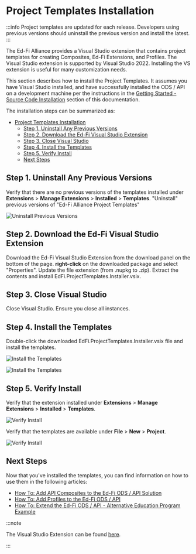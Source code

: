 # Project Templates Installation

:::info
Project templates are updated for each release. Developers using previous
versions should uninstall the previous version and install the latest.
:::

The Ed-Fi Alliance provides a Visual Studio extension that contains project
templates for creating Composites, Ed-Fi Extensions, and Profiles. The
Visual Studio extension is supported by Visual Studio 2022. Installing the
VS extension is useful for many customization needs.

This section describes how to install the Project Templates. It assumes you
have Visual Studio installed, and have successfully installed the ODS / API
on a development machine per the instructions in the [Getting Started -
Source Code Installation](../readme.md)
section of this documentation.

The installation steps can be summarized as:

* [Project Templates Installation](#project-templates-installation)
  * [Step 1. Uninstall Any Previous Versions](#step-1-uninstall-any-previous-versions)
  * [Step 2. Download the Ed-Fi Visual Studio Extension](#step-2-download-the-ed-fi-visual-studio-extension)
  * [Step 3. Close Visual Studio](#step-3-close-visual-studio)
  * [Step 4. Install the Templates](#step-4-install-the-templates)
  * [Step 5. Verify Install](#step-5-verify-install)
  * [Next Steps](#next-steps)

## Step 1. Uninstall Any Previous Versions

  Verify that there are no previous versions of the templates installed under
  **Extensions** \> **Manage Extensions** \> **Installed** > **Templates**.
  "Uninstall" previous versions of "Ed-Fi Alliance Project Templates"

  ![Uninstall Previous Versions](/img/reference/ods-api/image2024-4-16_22-40-4.png)

## Step 2. Download the Ed-Fi Visual Studio Extension

  Download the Ed-Fi Visual Studio Extension from the download panel on the
  bottom of the page. **right-click** on the downloaded package and select
  "Properties".
  Update the file extension (from .nupkg to .zip). Extract the contents and
  install EdFi.ProjectTemplates.Installer.vsix.

## Step 3. Close Visual Studio

  Close Visual Studio. Ensure you close all instances.

## Step 4. Install the Templates

  Double-click the downloaded EdFi.ProjectTemplates.Installer.vsix file and
  install the templates.

  ![Install the Templates](/img/reference/ods-api/image2024-4-16_22-40-44.png)

  ![Install the Templates](/img/reference/ods-api/image2024-4-16_22-41-2.png)

## Step 5. Verify Install

  Verify that the extension installed under **Extensions** \> **Manage
  Extensions** \> **Installed** > **Templates**.

  ![Verify Install](/img/reference/ods-api/image2024-4-16_22-41-20.png)

  Verify that the templates are available under **File** > **New** >
  **Project**.

  ![Verify Install](/img/reference/ods-api/image2024-4-16_22-41-41.png)

## Next Steps

  Now that you've installed the templates, you can find information on how to
  use them in the following articles:

* [How To: Add API Composites to the Ed-Fi ODS / API
      Solution](../../how-to-guides/how-to-add-api-composites-to-the-ed-fi-ods-api-solution.md)
* [How To: Add Profiles to the Ed-Fi ODS /
      API](../../how-to-guides/how-to-add-profiles-to-the-ed-fi-ods-api.md)
* [How To: Extend the Ed-Fi ODS / API - Alternative Education Program
      Example](../../how-to-guides/how-to-extend-the-ed-fi-ods-api-alternative-education-program-example.md)

:::note

The Visual Studio Extension can be found
[here](https://dev.azure.com/ed-fi-alliance/Ed-Fi-Alliance-OSS/_artifacts/feed/EdFi@Release/NuGet/EdFi.Suite3.ProjectTemplates.Installer/versions/7.2.213).

:::

